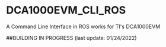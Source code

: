 # DCA1000EVM_CLI_ROS
A Command Line Interface in ROS works for TI's DCA1000EVM

##BUILDING IN PROGRESS
(last update: 01/24/2022)
